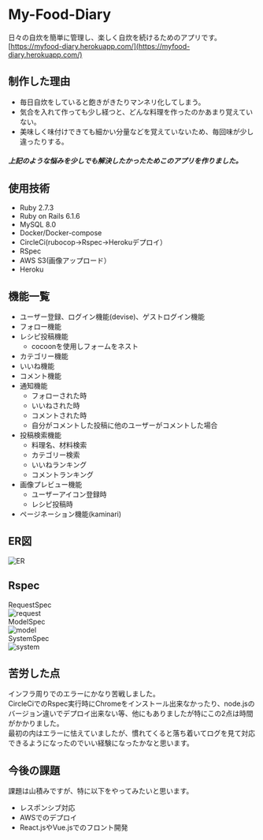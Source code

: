 # My-Food-Diary
日々の自炊を簡単に管理し、楽しく自炊を続けるためのアプリです。  
[https://myfood-diary.herokuapp.com/](https://myfood-diary.herokuapp.com/)

## 制作した理由
- 毎日自炊をしていると飽きがきたりマンネリ化してしまう。  
- 気合を入れて作っても少し経つと、どんな料理を作ったのかあまり覚えていない。  
- 美味しく味付けできても細かい分量などを覚えていないため、毎回味が少し違ったりする。  
##### 上記のような悩みを少しでも解決したかったためこのアプリを作りました。

## 使用技術
- Ruby 2.7.3  
- Ruby on Rails 6.1.6  
- MySQL 8.0  
- Docker/Docker-compose   
- CircleCi(rubocop→Rspec→Herokuデプロイ）  
- RSpec   
- AWS S3(画像アップロード）  
- Heroku

## 機能一覧
- ユーザー登録、ログイン機能(devise)、ゲストログイン機能
- フォロー機能  
- レシピ投稿機能  
  - cocoonを使用しフォームをネスト
- カテゴリー機能  
- いいね機能   
- コメント機能  
- 通知機能   
  - フォローされた時
  - いいねされた時
  - コメントされた時
  - 自分がコメントした投稿に他のユーザーがコメントした場合
- 投稿検索機能  
  - 料理名、材料検索
  - カテゴリー検索
  - いいねランキング
  - コメントランキング
- 画像プレビュー機能  
  - ユーザーアイコン登録時
  - レシピ投稿時
- ページネーション機能(kaminari)

## ER図
![ER](https://user-images.githubusercontent.com/104005833/201480042-8db42132-6e6e-4192-a798-162838afa972.png)

## Rspec
RequestSpec  
![request](https://user-images.githubusercontent.com/104005833/201480658-7a562ed9-da99-4b65-ad9f-0b630ef1e7d9.png)  
ModelSpec  
![model](https://user-images.githubusercontent.com/104005833/201480563-0879f5d9-af1a-44df-ab35-071b521c9120.png)  
SystemSpec  
![system](https://user-images.githubusercontent.com/104005833/201480388-6ee703a4-287f-464b-8614-aaef57ef29e7.png)
## 苦労した点
インフラ周りでのエラーにかなり苦戦しました。  
CircleCiでのRspec実行時にChromeをインストール出来なかったり、node.jsのバージョン違いでデプロイ出来ない等、他にもありましたが特にこの2点は時間がかかりました。  
最初の内はエラーに怯えていましたが、慣れてくると落ち着いてログを見て対応できるようになったのでいい経験になったかなと思います。

## 今後の課題
課題は山積みですが、特に以下をやってみたいと思います。  
- レスポンシブ対応
- AWSでのデプロイ  
- React.jsやVue.jsでのフロント開発
